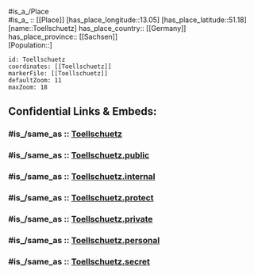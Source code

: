 ﻿---
confidential: public
isDeleted: false
location:
- 51.18
- 13.05
mapmarker: city
mapzoom:
- 7
- 12
SpocWebEntityId: 35084
tags:
- geo/City
type: City
---

#is_a_/Place  
#is_a_ :: [[Place]] 
[has_place_longitude::13.05] 
[has_place_latitude::51.18] 
[name::Toellschuetz] 
has_place_country:: [[Germany]]  
has_place_province:: [[Sachsen]]  
[Population::] 



```leaflet
id: Toellschuetz
coordinates: [[Toellschuetz]] 
markerFile: [[Toellschuetz]] 
defaultZoom: 11 
maxZoom: 18
```


## Confidential Links & Embeds: 

### #is_/same_as :: [Toellschuetz](/_Standards/Earth/Continent/Europe/Europe~Central/Germany/Germany~East/Sachsen/counties~Sachsen/Mittelsachsen/cities~Mittelsachsen/Ostrau/City/Toellschuetz.md) 

### #is_/same_as :: [Toellschuetz.public](/_public/Earth/Continent/Europe/Europe~Central/Germany/Germany~East/Sachsen/counties~Sachsen/Mittelsachsen/cities~Mittelsachsen/Ostrau/City/Toellschuetz.public.md) 

### #is_/same_as :: [Toellschuetz.internal](/_internal/Earth/Continent/Europe/Europe~Central/Germany/Germany~East/Sachsen/counties~Sachsen/Mittelsachsen/cities~Mittelsachsen/Ostrau/City/Toellschuetz.internal.md) 

### #is_/same_as :: [Toellschuetz.protect](/_protect/Earth/Continent/Europe/Europe~Central/Germany/Germany~East/Sachsen/counties~Sachsen/Mittelsachsen/cities~Mittelsachsen/Ostrau/City/Toellschuetz.protect.md) 

### #is_/same_as :: [Toellschuetz.private](/_private/Earth/Continent/Europe/Europe~Central/Germany/Germany~East/Sachsen/counties~Sachsen/Mittelsachsen/cities~Mittelsachsen/Ostrau/City/Toellschuetz.private.md) 

### #is_/same_as :: [Toellschuetz.personal](/_personal/Earth/Continent/Europe/Europe~Central/Germany/Germany~East/Sachsen/counties~Sachsen/Mittelsachsen/cities~Mittelsachsen/Ostrau/City/Toellschuetz.personal.md) 

### #is_/same_as :: [Toellschuetz.secret](/_secret/Earth/Continent/Europe/Europe~Central/Germany/Germany~East/Sachsen/counties~Sachsen/Mittelsachsen/cities~Mittelsachsen/Ostrau/City/Toellschuetz.secret.md)

